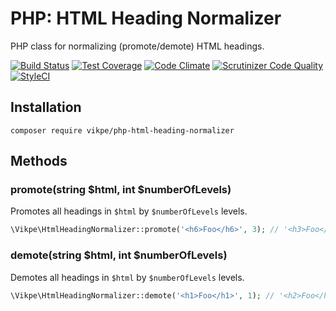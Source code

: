 # PHP: HTML Heading Normalizer
PHP class for normalizing (promote/demote) HTML headings.

[![Build Status](https://travis-ci.org/vikpe/php-html-heading-normalizer.svg?branch=master)](https://travis-ci.org/vikpe/php-html-heading-normalizer)
[![Test Coverage](https://codeclimate.com/github/vikpe/php-html-heading-normalizer/badges/coverage.svg)](https://codeclimate.com/github/vikpe/php-html-heading-normalizer/coverage)
[![Code Climate](https://codeclimate.com/github/vikpe/php-html-heading-normalizer/badges/gpa.svg)](https://codeclimate.com/github/vikpe/php-html-heading-normalizer)
[![Scrutinizer Code Quality](https://scrutinizer-ci.com/g/vikpe/php-html-heading-normalizer/badges/quality-score.png?b=master)](https://scrutinizer-ci.com/g/vikpe/php-html-heading-normalizer/?branch=master)
[![StyleCI](https://styleci.io/repos/77139895/shield?branch=master)](https://styleci.io/repos/77139895)

## Installation
```
composer require vikpe/php-html-heading-normalizer
```

## Methods
### promote(string $html, int $numberOfLevels)
Promotes all headings in `$html` by `$numberOfLevels` levels.

```php
\Vikpe\HtmlHeadingNormalizer::promote('<h6>Foo</h6>', 3); // '<h3>Foo</h3>'
```

### demote(string $html, int $numberOfLevels)
Demotes all headings in `$html` by `$numberOfLevels` levels.
```php
\Vikpe\HtmlHeadingNormalizer::demote('<h1>Foo</h1>', 1); // '<h2>Foo</h2>'
```

